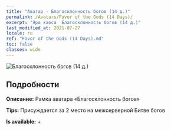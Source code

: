 ```yaml
---
title: "Аватар - Благосклонность богов (14 д.)"
permalink: /Avatars/Favor of the Gods (14 Days)/
excerpt: "Эра хаоса  Благосклонность богов (14 д.)"
last_modified_at: 2021-07-27
locale: ru
ref: "Favor of the Gods (14 Days).md"
toc: false
classes: wide
---
```

 ![Благосклонность богов (14 д.)](/images/a/avatarFrame_62.png)

## Подробности

 **Описание:** Рамка аватара «Благосклонность богов» 

 **Tips:** Присуждается за 2 место на межсерверной Битве богов 

 **Is available:**  + 

